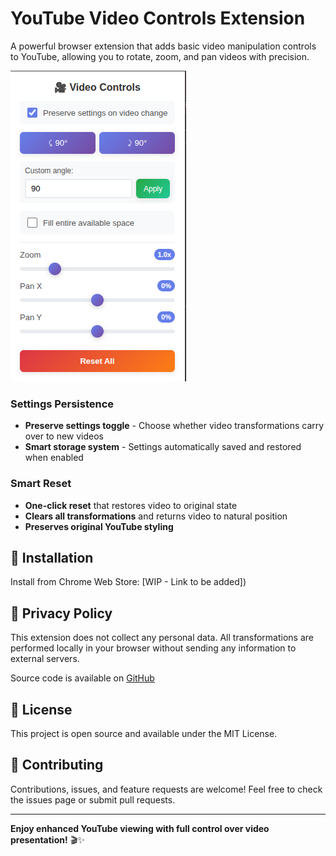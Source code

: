 # YouTube Video Controls Extension

A powerful browser extension that adds basic video manipulation controls to YouTube, allowing you to rotate, zoom, and pan videos with precision.

![Extension Popup](./images/controls.png)

### **Settings Persistence**

- **Preserve settings toggle** - Choose whether video transformations carry over to new videos
- **Smart storage system** - Settings automatically saved and restored when enabled

### **Smart Reset**

- **One-click reset** that restores video to original state
- **Clears all transformations** and returns video to natural position
- **Preserves original YouTube styling**

## 🚀 Installation

Install from Chrome Web Store: [WIP - Link to be added])

## 📄 Privacy Policy

This extension does not collect any personal data. All transformations are performed locally in your browser without sending any information to external servers. 

Source code is available on [GitHub](https://github.com/kavehtehrani/youtube-video-controls)

## 📄 License

This project is open source and available under the MIT License.

## 🤝 Contributing

Contributions, issues, and feature requests are welcome! Feel free to check the issues page or submit pull requests.

---

**Enjoy enhanced YouTube viewing with full control over video presentation!** 🎬✨
